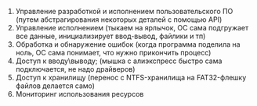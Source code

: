1. Управление разработкой и исполнением пользовательского ПО (путем абстрагирования некоторых деталей с помощью API)
2. Управление исполнением (тыкаем на ярлычок, ОС сама подгружает все данные, инициализирует ввод-вывод, файлики и тп)
3. Обработка и обнаружение ошибок (когда программа поделила на ноль, ОС сама понимает, что нужно прикончить процесс)
4. Доступ к вводу\выводу; (мышка с алиэкспресс быстро сама подключается, не надо драйверов)
5. Доступ к хранилищу (перенос с NTFS-хранилища на FAT32-флешку файлов делается само)
6. Мониторинг использования ресурсов
